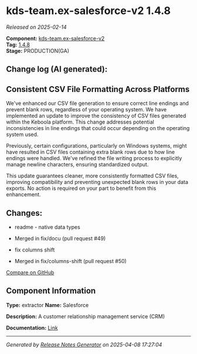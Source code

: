 #  kds-team.ex-salesforce-v2 1.4.8

_Released on 2025-02-14_

**Component:** [kds-team.ex-salesforce-v2](https://github.com/keboola/component-salesforce-v2)  
**Tag:** [1.4.8](https://github.com/keboola/component-salesforce-v2/releases/tag/1.4.8)  
**Stage:** PRODUCTION(GA)


## Change log (AI generated):
## Consistent CSV File Formatting Across Platforms
We've enhanced our CSV file generation to ensure correct line endings and prevent blank rows, regardless of your operating system.
We have implemented an update to improve the consistency of CSV files generated within the Keboola platform. This change addresses potential inconsistencies in line endings that could occur depending on the operating system used.

Previously, certain configurations, particularly on Windows systems, might have resulted in CSV files containing extra blank rows due to how line endings were handled. We've refined the file writing process to explicitly manage newline characters, ensuring standardized output.

This update guarantees cleaner, more consistently formatted CSV files, improving compatibility and preventing unexpected blank rows in your data exports. No action is required on your part to benefit from this enhancement.



## Changes:



- readme - native data types 




- Merged in fix/docu (pull request #49) 




- fix columns shift 








- Merged in fix/columns-shift (pull request #50) 



[Compare on GitHub](https://github.com/keboola/component-salesforce-v2/compare/1.4.7...1.4.8)



## Component Information
**Type:** extractor
**Name:** Salesforce

**Description:** A customer relationship management service (CRM) 


**Documentation:** [Link](https://help.keboola.com/components/extractors/marketing-sales/salesforce/)



---
_Generated by [Release Notes Generator](https://github.com/keboola/release-notes-generator)
on 2025-04-08 17:27:04_